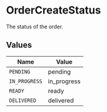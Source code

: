 # OrderCreateStatus

The status of the order.


## Values

| Name          | Value         |
| ------------- | ------------- |
| `PENDING`     | pending       |
| `IN_PROGRESS` | in_progress   |
| `READY`       | ready         |
| `DELIVERED`   | delivered     |